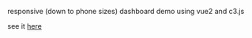 responsive (down to phone sizes) dashboard demo using vue2 and c3.js

see it [here](http://amow.com/demo/dashboard.html)

